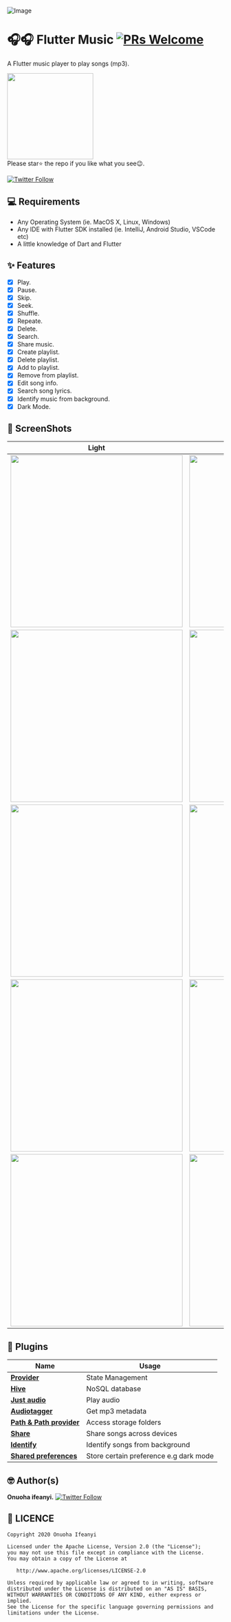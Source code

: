 ![Image](ss/ls.png)

# 🎧🎧 Flutter Music [![PRs Welcome](https://img.shields.io/badge/PRs-welcome-brightgreen.svg?style=flat-square)](http://makeapullrequest.com)

A Flutter music player to play songs (mp3).

<a href="https://play.google.com/store/apps/details?id=com.onuifeanyi.vybeplayer"><img src="https://play.google.com/intl/en_us/badges/static/images/badges/en_badge_web_generic.png" width="200"></img></a>
<br>
Please star⭐ the repo if you like what you see😉.
<br>

[![Twitter Follow](https://img.shields.io/twitter/follow/onuoha_ifeanyi.svg?style=social)](https://twitter.com/onuoha_ifeanyi)
<br>

## 💻 Requirements
* Any Operating System (ie. MacOS X, Linux, Windows)
* Any IDE with Flutter SDK installed (ie. IntelliJ, Android Studio, VSCode etc)
* A little knowledge of Dart and Flutter

## ✨ Features
- [x] Play.
- [x] Pause.
- [x] Skip.
- [x] Seek.
- [x] Shuffle.
- [x] Repeate.
- [x] Delete.
- [x] Search.
- [x] Share music.
- [x] Create playlist.
- [x] Delete playlist.
- [x] Add to playlist.
- [x] Remove from playlist.
- [x] Edit song info.
- [x] Search song lyrics.
- [x] Identify music from background.
- [x] Dark Mode.

## 📸 ScreenShots

| Light| Dark|
|------|-------|
|<img src="ss/light1.png" width="400">|<img src="ss/dark1.png" width="400">|
|<img src="ss/light2.png" width="400">|<img src="ss/dark2.png" width="400">|
|<img src="ss/light3.png" width="400">|<img src="ss/dark3.png" width="400">|
|<img src="ss/light4.png" width="400">|<img src="ss/dark4.png" width="400">|
|<img src="ss/light5.png" width="400">|<img src="ss/dark5.png" width="400">|


## 🔌 Plugins
| Name | Usage |
|------|-------|
|[**Provider**](https://pub.dev/packages/provider)| State Management|
|[**Hive**](https://pub.dev/packages/objectdb)| NoSQL database|
|[**Just audio**](https://pub.dev/packages/xml2json)| Play audio|
|[**Audiotagger**](https://pub.dev/packages/dio)| Get mp3 metadata|
|[**Path & Path provider**](https://pub.dev/packages/http)| Access storage folders|
|[**Share**](https://pub.dev/packages/share)| Share songs across devices|
|[**Identify**](https://pub.dev/packages/acr_cloud_sdk)| Identify songs from background|
|[**Shared preferences**](https://pub.dev/packages/epub_view)| Store certain preference e.g dark mode|


## 🤓 Author(s)
**Onuoha ifeanyi.** [![Twitter Follow](https://img.shields.io/twitter/follow/onuoha_ifeanyi.svg?style=social)](https://twitter.com/onuoha_ifeanyi)

## 🔖 LICENCE
    Copyright 2020 Onuoha Ifeanyi

    Licensed under the Apache License, Version 2.0 (the "License");
    you may not use this file except in compliance with the License.
    You may obtain a copy of the License at

       http://www.apache.org/licenses/LICENSE-2.0

    Unless required by applicable law or agreed to in writing, software
    distributed under the License is distributed on an "AS IS" BASIS,
    WITHOUT WARRANTIES OR CONDITIONS OF ANY KIND, either express or implied.
    See the License for the specific language governing permissions and
    limitations under the License.
